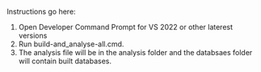 Instructions go here:

1. Open Developer Command Prompt for VS 2022 or other laterest versions
2. Run build-and_analyse-all.cmd.
3. The analysis file will be in the analysis folder and the databsaes folder will contain built databases. 